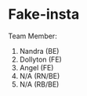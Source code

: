 # Fake-insta

Team Member:

1. Nandra (BE)
2. Dollyton (FE)
3. Angel (FE)
4. N/A (RN/BE)
5. N/A (RB/BE)
